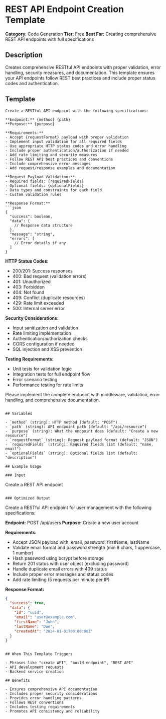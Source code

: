 # REST API Endpoint Creation Template

**Category**: Code Generation
**Tier**: Free
**Best For**: Creating comprehensive REST API endpoints with full specifications

## Description

Creates comprehensive RESTful API endpoints with proper validation, error handling, security measures, and documentation. This template ensures your API endpoints follow REST best practices and include proper status codes and authentication.

## Template

```
Create a RESTful API endpoint with the following specifications:

**Endpoint:** {method} {path}
**Purpose:** {purpose}

**Requirements:**
- Accept {requestFormat} payload with proper validation
- Implement input validation for all required fields
- Use appropriate HTTP status codes and error handling
- Include proper authentication/authorization if needed
- Add rate limiting and security measures
- Follow REST API best practices and conventions
- Include comprehensive error messages
- Add request/response examples and documentation

**Request Payload Validation:**
- Required fields: {requiredFields}
- Optional fields: {optionalFields}
- Data types and constraints for each field
- Custom validation rules

**Response Format:**
```json
{
  "success": boolean,
  "data": {
    // Response data structure
  },
  "message": "string",
  "errors": [
    // Error details if any
  ]
}
```

**HTTP Status Codes:**
- 200/201: Success responses
- 400: Bad request (validation errors)
- 401: Unauthorized
- 403: Forbidden
- 404: Not found
- 409: Conflict (duplicate resources)
- 429: Rate limit exceeded
- 500: Internal server error

**Security Considerations:**
- Input sanitization and validation
- Rate limiting implementation
- Authentication/authorization checks
- CORS configuration if needed
- SQL injection and XSS prevention

**Testing Requirements:**
- Unit tests for validation logic
- Integration tests for full endpoint flow
- Error scenario testing
- Performance testing for rate limits

Please implement the complete endpoint with middleware, validation, error handling, and comprehensive documentation.
```

## Variables

- `method` (string): HTTP method (default: "POST")
- `path` (string): API endpoint path (default: "/api/resource")
- `purpose` (string): What the endpoint does (default: "Create a new resource")
- `requestFormat` (string): Request payload format (default: "JSON")
- `requiredFields` (string): Required fields list (default: "name, email")
- `optionalFields` (string): Optional fields list (default: "description")

## Example Usage

### Input
```
Create a REST API endpoint
```

### Optimized Output
```
Create a RESTful API endpoint for user management with the following specifications:

**Endpoint:** POST /api/users
**Purpose:** Create a new user account

**Requirements:**
- Accept JSON payload with: email, password, firstName, lastName
- Validate email format and password strength (min 8 chars, 1 uppercase, 1 number)
- Hash password using bcrypt before storage
- Return 201 status with user object (excluding password)
- Handle duplicate email errors with 409 status
- Include proper error messages and status codes
- Add rate limiting (5 requests per minute per IP)

**Response Format:**
```json
{
  "success": true,
  "data": {
    "id": "uuid",
    "email": "user@example.com",
    "firstName": "John",
    "lastName": "Doe",
    "createdAt": "2024-01-01T00:00:00Z"
  }
}
```
```

## When This Template Triggers

- Phrases like "create API", "build endpoint", "REST API"
- API development requests
- Backend service creation

## Benefits

- Ensures comprehensive API documentation
- Includes proper security considerations
- Provides error handling patterns
- Follows REST conventions
- Includes testing requirements
- Promotes API consistency and reliability